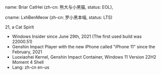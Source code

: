 name: Briar CatHei (zh-cn: 熊大与小黑猫, status: EOL),

cname: LxhBenMeow (zh-cn: 罗小黑本喵, status: LTS)

21, a Cat Spirit
- Windows Insider since June 29th, 2021 (The first used build was 22000.51)
- Genshin Impact Player with the new iPhone called "iPhone 11" since the February, 2021
- Luoxiaohei Kernel, Genshin Impact Container, Windows 11 Version 22H2 Moment 4 Shell
- Lang: zh-cn en-us

<!---
Briar-CatHei/Briar-CatHei is a ✨ special ✨ repository because its `README.md` (this file) appears on your GitHub profile.
You can click the Preview link to take a look at your changes.
--->
